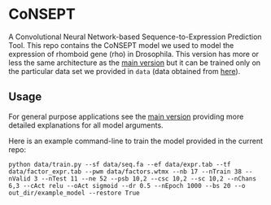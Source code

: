 # CoNSEPT
A Convolutional Neural Network-based Sequence-to-Expression Prediction Tool. This repo contains the CoNSEPT model we used to model the expression of rhomboid gene (rho) in Drosophila. This version has more or less the same architecture as the [main version](https://github.com/PayamDiba/CoNSEPT) but it can be trained only on the particular data set we provided in ```data``` (data obtained from [here](https://elifesciences.org/articles/08445)).


## Usage
For general purpose applications see the [main version](https://github.com/PayamDiba/CoNSEPT) providing more detailed explanations for all model arguments.

Here is an example command-line to train the model provided in the current repo:


```python data/train.py --sf data/seq.fa --ef data/expr.tab --tf data/factor_expr.tab --pwm data/factors.wtmx --nb 17 --nTrain 38 --nValid 3 --nTest 11 --ne 52 --psb 10,2 --csc 10,2 --sc 10,2 --nChans 6,3 --cAct relu --oAct sigmoid --dr 0.5 --nEpoch 1000 --bs 20 --o out_dir/example_model --restore True```
